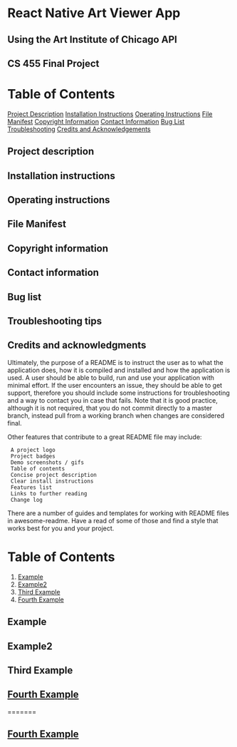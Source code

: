 # React Native Art Viewer App
## Using the Art Institute of Chicago API

## CS 455 Final Project


# Table of Contents
 [Project Description](#project-description)
 [Installation Instructions](#installation-instructions)
 [Operating Instructions](#operating-instructions)
 [File Manifest](#file-manifest)
 [Copyright Information](#copyright-information)
 [Contact Information](#contact-information)
 [Bug List](#bug-list)
 [Troubleshooting](#troubleshooting-tips)
 [Credits and Acknowledgements](#credits-and-acknowledgments)

## Project description
## Installation instructions

## Operating instructions

## File Manifest

## Copyright information

## Contact information

## Bug list

## Troubleshooting tips

## Credits and acknowledgments


Ultimately, the purpose of a README is to instruct the user as to what the application does, how it is compiled and installed and how the application is used. A user should be able to build, run and use your application with minimal effort. If the user encounters an issue, they should be able to get support, therefore you should include some instructions for troubleshooting and a way to contact you in case that fails. Note that it is good practice, although it is not required, that you do not commit directly to a master branch, instead pull from a working branch when changes are considered final.

Other features that contribute to a great README file may include:

     A project logo
     Project badges
     Demo screenshots / gifs
     Table of contents
     Concise project description
     Clear install instructions
     Features list
     Links to further reading
     Change log

There are a number of guides and templates for working with README files in awesome-readme. Have a read of some of those and find a style that works best for you and your project.

# Table of Contents
1. [Example](#example)
2. [Example2](#example2)
3. [Third Example](#third-example)
4. [Fourth Example](#fourth-examplehttpwwwfourthexamplecom)


## Example
## Example2

## Third Example
## [Fourth Example](http://www.fourthexample.com) 
=======
## [Fourth Example](http://www.fourthexample.com) 
